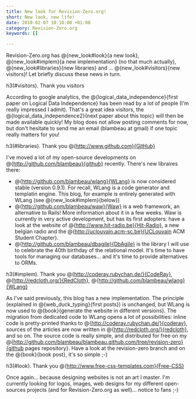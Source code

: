 ```yaml
--- 
title: New look for Revision-Zero.org!
short: New look, new life!
date: 2010-02-07 10:10:00 +01:00
category: Revision-Zero.org
keywords: []

---
```

Revision-Zero.org has @{new_look#look}{a new look}, @{new_look#implem}{a new implementation} (no that much actually), @{new_look#libraries}{new libraries} and ... @{new_look#visitors}{new visitors}! Let briefly discuss these news in turn.

h3(#visitors). Thank you visitors

According to google analytics, the @{logical_data_independence}{first paper on Logical Data Independence} has been read by a lot of people (I'm really impressed I admit). That's a great idea visitors, the @{logical_data_independence2}{next paper about this topic} will then be made available quickly! My blog does not allow posting comments for now, but don't hesitate to send me an email (blambeau at gmail) if one topic really matters for you!

h3(#libraries). Thank you @{http://www.github.com}{GitHub}

I've moved a lot of my open-source developments on @{http://github.com/blambeau}{github} recently. There's new libraires there: 

* @{http://github.com/blambeau/wlang}{WLang} is now considered stable (version 0.9.1). For recall, WLang is a code generator and templatin engine. This blog, for example is entirely generated with WLang (see @{new_look#implem}{below})
* @{http://github.com/blambeau/waw}{Waw} is a web framework, an alternative to Rails! More information about it in a few weeks. Waw is currently in very active development, but has its first adopters: have a look at the website of @{http://www.hit-radio.be}{Hit-Radio}, a new belgian radio and the @{http://uclouvain.acm-sc.be}{UCLouvain ACM Student Chapter}.
* @{http://github.com/blambeau/dbagile}{DbAgile} is the library I will use to celebrate the 40th birthday of the relational model. It's time to have tools for managing our databases... and it's time to provide alternatives to ORMs.

h3(#implem). Thank you @{http://coderay.rubychan.de/}{CodeRay}, @{http://redcloth.org/}{RedCloth}, @{http://github.com/blambeau/wlang}{WLang}

As I've said previously, this blog has a new implementation. The principle (explained in @{web_duck_typing}{first posts}) is unchanged, but WLang is now used to @{book}{generate the website in different versions}. The migration from dedicated code to WLang opens a lot of possibilities: inline code is pretty-printed thanks to @{http://coderay.rubychan.de/}{coderay}, sources of the articles are now written in @{http://redcloth.org/}{redcloth}, and so on. The source code is really simple, and distributed for free on my @{http://github.com/blambeau/blambeau.github.com/tree/revision-zero}{github pages repository}. Have a look at the revision-zero branch and on the @{book}{book post}, it's so simple ;-)

h3(#look). Thank you @{http://www.free-css-templates.com}{Free-CSS}

Once again... because designing websites is not an art I master. I'm currently looking for logos, images, web designs for my different open-sources projects (and for Revision-Zero.org as well)... notice to fans ;-)